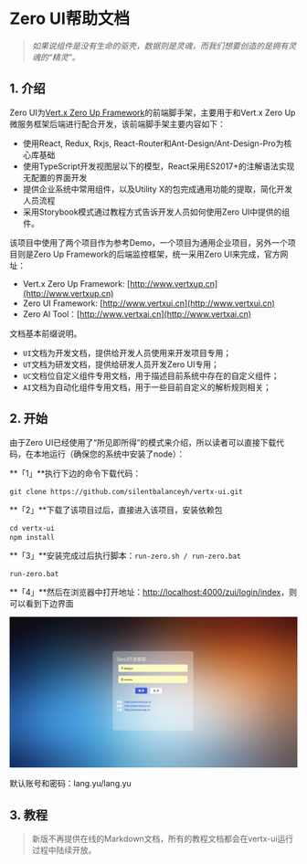 # Zero UI帮助文档

> _如果说组件是没有生命的驱壳，数据则是灵魂，而我们想要创造的是拥有灵魂的“精灵”。_

## 1. 介绍

Zero UI为[Vert.x Zero Up Framework](http://www.vertxup.cn)的前端脚手架，主要用于和Vert.x Zero Up微服务框架后端进行配合开发，该前端脚手架主要内容如下：

* 使用React, Redux, Rxjs, React-Router和Ant-Design/Ant-Design-Pro为核心库基础
* 使用TypeScript开发视图层以下的模型，React采用ES2017+的注解语法实现无配置的界面开发
* 提供企业系统中常用组件，以及Utility X的包完成通用功能的提取，简化开发人员流程
* 采用Storybook模式通过教程方式告诉开发人员如何使用Zero UI中提供的组件。

该项目中使用了两个项目作为参考Demo，一个项目为通用企业项目，另外一个项目则是Zero Up Framework的后端监控框架，统一采用Zero UI来完成，官方网址：

* Vert.x Zero Up Framework: [http://www.vertxup.cn](http://www.vertxup.cn)
* Zero UI Framework: [http://www.vertxui.cn](http://www.vertxui.cn)
* Zero AI Tool：[http://www.vertxai.cn](http://www.vertxai.cn)

文档基本前缀说明。

* `UI`文档为开发文档，提供给开发人员使用来开发项目专用；
* `UT`文档为研发文档，提供给研发人员开发Zero UI专用；
* `UC`文档位自定义组件专用文档，用于描述目前系统中存在的自定义组件；
* `AI`文档为自动化组件专用文档，用于一些目前自定义的解析规则相关；

## 2. 开始

由于Zero UI已经使用了“所见即所得”的模式来介绍，所以读者可以直接下载代码，在本地运行（确保您的系统中安装了node）：

**「1」**执行下边的命令下载代码：

```
git clone https://github.com/silentbalanceyh/vertx-ui.git
```

**「2」**下载了该项目过后，直接进入该项目，安装依赖包

```
cd vertx-ui
npm install
```

**「3」**安装完成过后执行脚本：`run-zero.sh / run-zero.bat`

```
run-zero.bat
```

**「4」**然后在浏览器中打开地址：[http://localhost:4000/zui/login/index](http://localhost:4000/zui/login/index)，则可以看到下边界面

![](/document/image/login.png)

默认账号和密码：lang.yu/lang.yu

## 3. 教程

> 新版不再提供在线的Markdown文档，所有的教程文档都会在vertx-ui运行过程中陆续开放。



